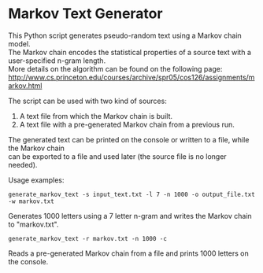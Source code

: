 Markov Text Generator
=====================

This Python script generates pseudo-random text using a Markov chain model.  
The Markov chain encodes the statistical properties of a source text with a user-specified n-gram length.  
More details on the algorithm can be found on the following page:  
http://www.cs.princeton.edu/courses/archive/spr05/cos126/assignments/markov.html  

The script can be used with two kind of sources:  
1. A text file from which the Markov chain is built.  
2. A text file with a pre-generated Markov chain from a previous run.  

The generated text can be printed on the console or written to a file, while the Markov chain  
can be exported to a file and used later (the source file is no longer needed).  

Usage examples:  

    generate_markov_text -s input_text.txt -l 7 -n 1000 -o output_file.txt -w markov.txt  

Generates 1000 letters using a 7 letter n-gram and writes the Markov chain to "markov.txt".  

    generate_markov_text -r markov.txt -n 1000 -c  
Reads a pre-generated Markov chain from a file and prints 1000 letters on the console.  
